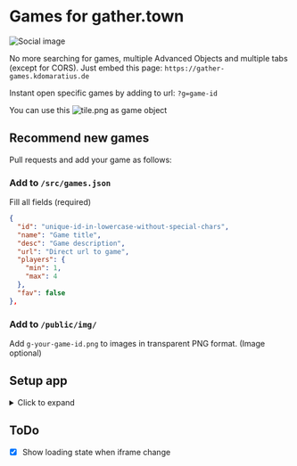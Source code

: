 # Games for gather.town
![Social image](./.github/social.png)

No more searching for games, multiple Advanced Objects and multiple tabs (except for CORS).
Just embed this page: `https://gather-games.kdomaratius.de`

Instant open specific games by adding to url: `?g=game-id`

You can use this ![tile.png](./tile.png) as game object

## Recommend new games

Pull requests and add your game as follows:

### Add to `/src/games.json`

Fill all fields (required)

```JSON
{
  "id": "unique-id-in-lowercase-without-special-chars",
  "name": "Game title",
  "desc": "Game description",
  "url": "Direct url to game",
  "players": {
    "min": 1,
    "max": 4
  },
  "fav": false
},
```

### Add to `/public/img/`

Add `g-your-game-id.png` to images in transparent PNG format. (Image optional)

## Setup app

<details>
  <summary>Click to expand</summary>
  
  ### Get started

  Install the dependencies...

  ```bash
  cd gather-games
  npm install
  ```

  ...then start [Rollup](https://rollupjs.org):

  ```bash
  npm run dev
   ```

  Navigate to [localhost:5000](http://localhost:5000). You should see your app running. Edit a component file in `src`, save it, and reload the page to see your changes.

  By default, the server will only respond to requests from localhost. To allow connections from other computers, edit the `sirv` commands in package.json to include the option `--host 0.0.0.0`.

  If you're using [Visual Studio Code](https://code.visualstudio.com/) we recommend installing the official extension [Svelte for VS Code](https://marketplace.visualstudio.com/items?itemName=svelte.svelte-vscode). If you are using other editors you may need to install a plugin in order to get syntax highlighting and intellisense.

  ### Building and running in production mode

  To create an optimized version of the app:

  ```bash
  npm run build
  ```

  You can run the newly built app with `npm run start`. This uses [sirv](https://github.com/lukeed/sirv), which is included in your package.json's `dependencies` so that the app will work when you deploy to platforms like [Heroku](https://heroku.com).

  ### Deploying to the web

  #### With [Vercel](https://vercel.com)

  Install `vercel` if you haven't already:

  ```bash
  npm install -g vercel
  ```

  Then, from within your project folder:

  ```bash
  cd public
  vercel deploy --name my-project
  ```

  #### With [surge](https://surge.sh/)

  Install `surge` if you haven't already:

  ```bash
  npm install -g surge
  ```

  Then, from within your project folder:

  ```bash
  npm run build
  surge public my-project.surge.sh
  ```

</details>

## ToDo

- [x] Show loading state when iframe change
